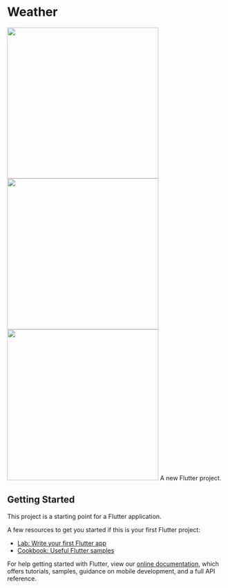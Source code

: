 # Weather
<img src="https://user-images.githubusercontent.com/63070070/148948559-2041510e-438a-4432-a754-7543cfeb75f3.png" width="350">
<img src= "https://user-images.githubusercontent.com/63070070/148949707-8dffa843-a563-4b88-9e5f-a47778a1ffe2.png" width="350">
<img src= "https://user-images.githubusercontent.com/63070070/148949779-2192a9f8-2dbc-487f-a71f-ab51be455fce.png" width="350">
A new Flutter project.

## Getting Started

This project is a starting point for a Flutter application.

A few resources to get you started if this is your first Flutter project:

- [Lab: Write your first Flutter app](https://flutter.dev/docs/get-started/codelab)
- [Cookbook: Useful Flutter samples](https://flutter.dev/docs/cookbook)

For help getting started with Flutter, view our
[online documentation](https://flutter.dev/docs), which offers tutorials,
samples, guidance on mobile development, and a full API reference.
